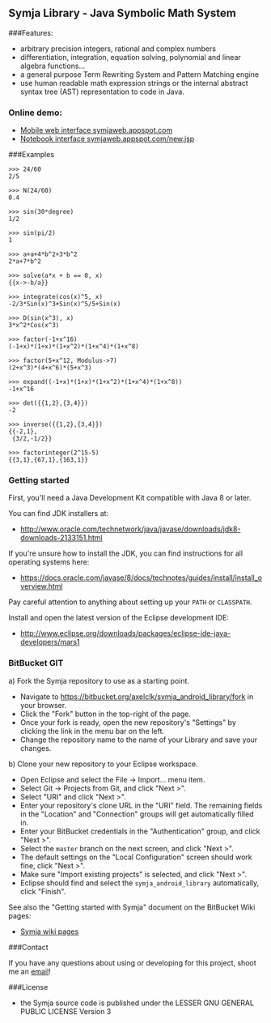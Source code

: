## Symja Library - Java Symbolic Math System

###Features:

* arbitrary precision integers, rational and complex numbers
* differentiation, integration, equation solving, polynomial and linear algebra functions...
* a general purpose Term Rewriting System and Pattern Matching engine
* use human readable math expression strings or the internal abstract syntax tree (AST) representation to code in Java.
   
### Online demo: 

* [Mobile web interface symjaweb.appspot.com](http://symjaweb.appspot.com/)  
* [Notebook interface symjaweb.appspot.com/new.jsp](http://symjaweb.appspot.com/new.jsp)

###Examples

```
>>> 24/60
2/5

>>> N(24/60)
0.4

>>> sin(30*degree)
1/2

>>> sin(pi/2)
1

>>> a+a+4*b^2+3*b^2
2*a+7*b^2

>>> solve(a*x + b == 0, x)
{{x->-b/a}}

>>> integrate(cos(x)^5, x)
-2/3*Sin(x)^3+Sin(x)^5/5+Sin(x)

>>> D(sin(x^3), x)
3*x^2*Cos(x^3)

>>> factor(-1+x^16)
(-1+x)*(1+x)*(1+x^2)*(1+x^4)*(1+x^8)

>>> factor(5+x^12, Modulus->7)
(2+x^3)*(4+x^6)*(5+x^3)

>>> expand((-1+x)*(1+x)*(1+x^2)*(1+x^4)*(1+x^8))
-1+x^16

>>> det({{1,2},{3,4}})
-2

>>> inverse({{1,2},{3,4}})
{{-2,1},
 {3/2,-1/2}}

>>> factorinteger(2^15-5)
{{3,1},{67,1},{163,1}}
```

### Getting started

First, you'll need a Java Development Kit compatible with Java 8 or later.

You can find JDK installers at:

* http://www.oracle.com/technetwork/java/javase/downloads/jdk8-downloads-2133151.html

If you're unsure how to install the JDK, you can find instructions for
all operating systems here: 

* https://docs.oracle.com/javase/8/docs/technotes/guides/install/install_overview.html

Pay careful attention to anything about setting up your `PATH` or `CLASSPATH`.

Install and open the latest version of the Eclipse development IDE:

* http://www.eclipse.org/downloads/packages/eclipse-ide-java-developers/mars1
  
### BitBucket GIT

a) Fork the Symja repository to use as a starting point.

* Navigate to https://bitbucket.org/axelclk/symja_android_library/fork in your browser.
* Click the "Fork" button in the top-right of the page.
* Once your fork is ready, open the new repository's "Settings" by clicking the link in the menu bar on the left.
* Change the repository name to the name of your Library and save your changes.
  
b) Clone your new repository to your Eclipse workspace.

* Open Eclipse and select the File → Import... menu item.
* Select Git → Projects from Git, and click "Next >".
* Select "URI" and click "Next >". 
* Enter your repository's clone URL in the "URI" field. The remaining fields in the "Location" and "Connection" groups will get automatically filled in.
* Enter your BitBucket credentials in the "Authentication" group, and click "Next >".
* Select the `master` branch on the next screen, and click "Next >".
* The default settings on the "Local Configuration" screen should work fine, click "Next >".
* Make sure "Import existing projects" is selected, and click "Next >".
* Eclipse should find and select the `symja_android_library` automatically, click "Finish".
  

See also the "Getting started with Symja" document on the BitBucket Wiki pages:

* [Symja wiki pages](https://bitbucket.org/axelclk/symja_android_library/wiki)

###Contact

If you have any questions about using or developing for this project, shoot me
an [email][1]!

###License

* the Symja source code is published under the LESSER GNU GENERAL PUBLIC LICENSE Version 3 

[1]: mailto:axelclk@gmail.com
[2]: http://www.vogella.com/tutorials/EclipseGit/article.html
